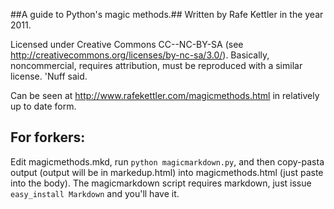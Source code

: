 ##A guide to Python's magic methods.##
Written by Rafe Kettler in the year 2011.

Licensed under Creative Commons CC--NC-BY-SA (see http://creativecommons.org/licenses/by-nc-sa/3.0/). Basically, noncommercial, requires attribution, must be reproduced with a similar license. 'Nuff said.

Can be seen at http://www.rafekettler.com/magicmethods.html in relatively up to date form.

## For forkers: ##
Edit magicmethods.mkd, run `python magicmarkdown.py`, and then copy-pasta output (output will be in markedup.html) into magicmethods.html (just paste into the body). The magicmarkdown script requires markdown, just issue `easy_install Markdown` and you'll have it.